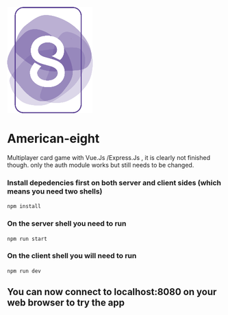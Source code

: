 ![alt text](https://github.com/DylanAumis/american-height/blob/master/client/src/assets/img/logoAa8.png?raw=trues=200) 
# American-eight
Multiplayer card game with Vue.Js /Express.Js , it is clearly not finished though.
only the auth module works but still needs to be changed.


### Install depedencies first on both server and client sides (which means you need two shells)

```
npm install
```

### On the server shell you need to run

```
npm run start
```

### On the client shell you will need to run

```
npm run dev
```

## You can now connect to localhost:8080 on your web browser to try the app
